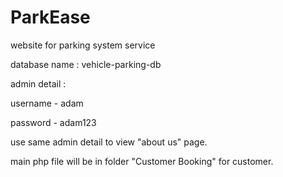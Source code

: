 # ParkEase
website for parking system service

database name : vehicle-parking-db


admin detail :

username - adam

password - adam123

use same admin detail to view "about us" page.

main php file will be in folder "Customer Booking" for customer.
